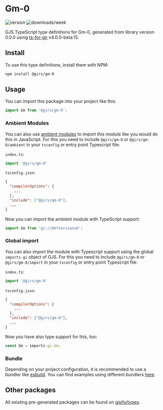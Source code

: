 
# Gm-0

![version](https://img.shields.io/npm/v/@girs/gm-0)
![downloads/week](https://img.shields.io/npm/dw/@girs/gm-0)


GJS TypeScript type definitions for Gm-0, generated from library version 0.0.0 using [ts-for-gir](https://github.com/gjsify/ts-for-gir) v4.0.0-beta.15.


## Install

To use this type definitions, install them with NPM:
```bash
npm install @girs/gm-0
```

## Usage

You can import this package into your project like this:
```ts
import Gm from '@girs/gm-0';
```

### Ambient Modules

You can also use [ambient modules](https://github.com/gjsify/ts-for-gir/tree/main/packages/cli#ambient-modules) to import this module like you would do this in JavaScript.
For this you need to include `@girs/gm-0` or `@girs/gm-0/ambient` in your `tsconfig` or entry point Typescript file:

`index.ts`:
```ts
import '@girs/gm-0'
```

`tsconfig.json`:
```json
{
  "compilerOptions": {
    ...
  },
  "include": ["@girs/gm-0"],
  ...
}
```

Now you can import the ambient module with TypeScript support: 

```ts
import Gm from 'gi://Gm?version=0';
```

### Global import

You can also import the module with Typescript support using the global `imports.gi` object of GJS.
For this you need to include `@girs/gm-0` or `@girs/gm-0/import` in your `tsconfig` or entry point Typescript file:

`index.ts`:
```ts
import '@girs/gm-0'
```

`tsconfig.json`:
```json
{
  "compilerOptions": {
    ...
  },
  "include": ["@girs/gm-0"],
  ...
}
```

Now you have also type support for this, too:

```ts
const Gm = imports.gi.Gm;
```

### Bundle

Depending on your project configuration, it is recommended to use a bundler like [esbuild](https://esbuild.github.io/). You can find examples using different bundlers [here](https://github.com/gjsify/ts-for-gir/tree/main/examples).

## Other packages

All existing pre-generated packages can be found on [gjsify/types](https://github.com/gjsify/types).

